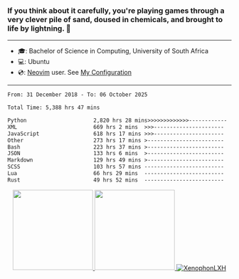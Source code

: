 ### If you think about it carefully, you're playing games through a very clever pile of sand, doused in chemicals, and brought to life by lightning.  👋

-------------------------------------------------------------------------------------------------------

- 🎓: Bachelor of Science in Computing, University of South Africa
- 💻: Ubuntu
- 💿: [Neovim](https://github.com/neovim/neovim) user. See [My Configuration](https://github.com/XenophonLXH/xenovim)

-------------------------------------------------------------------------------------------------------

<!--START_SECTION:waka-->

```txt
From: 31 December 2018 - To: 06 October 2025

Total Time: 5,388 hrs 47 mins

Python                     2,820 hrs 28 mins>>>>>>>>>>>>>------------   52.34 %
XML                        669 hrs 2 mins  >>>----------------------   12.42 %
JavaScript                 618 hrs 17 mins >>>----------------------   11.47 %
Other                      273 hrs 17 mins >------------------------   05.07 %
Bash                       223 hrs 37 mins >------------------------   04.15 %
JSON                       133 hrs 6 mins  >------------------------   02.47 %
Markdown                   129 hrs 49 mins >------------------------   02.41 %
SCSS                       103 hrs 57 mins -------------------------   01.93 %
Lua                        66 hrs 29 mins  -------------------------   01.23 %
Rust                       49 hrs 52 mins  -------------------------   00.93 %
```

<!--END_SECTION:waka-->


<p align="center">
    <a href="https://github.com/XenophonLXH">
        <img height="180em" src="https://github-readme-stats-eight-theta.vercel.app/api?username=XenophonLXH&show_icons=true&theme=algolia&include_all_commits=true&count_private=true"/>
        <img height="180em" src="https://github-readme-stats-eight-theta.vercel.app/api/top-langs/?username=XenophonLXH&layout=compact&langs_count=8&theme=algolia"/>
        <img align="center" src="https://github-readme-streak-stats.herokuapp.com/?user=XenophonLXH&theme=algolia" alt="XenophonLXH" />
    </a>
</p>
